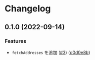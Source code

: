 # Changelog

## 0.1.0 (2022-09-14)


### Features

* `fetchAddresses` を追加 ([#3](https://github.com/jp-postal-code/api-client/issues/3)) ([d0d0e8b](https://github.com/jp-postal-code/api-client/commit/d0d0e8bd6a876bc1ee13a971a867dbe425713822))
